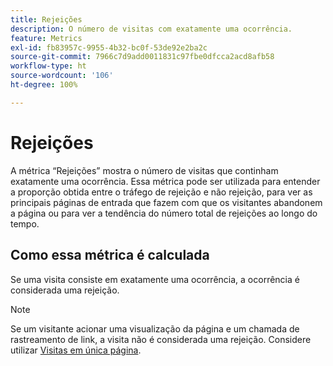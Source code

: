 ```yaml
---
title: Rejeições
description: O número de visitas com exatamente uma ocorrência.
feature: Metrics
exl-id: fb83957c-9955-4b32-bc0f-53de92e2ba2c
source-git-commit: 7966c7d9add0011831c97fbe0dfcca2acd8afb58
workflow-type: ht
source-wordcount: '106'
ht-degree: 100%

---
```


# Rejeições

A métrica “Rejeições” mostra o número de visitas que continham exatamente uma ocorrência. Essa métrica pode ser utilizada para entender a proporção obtida entre o tráfego de rejeição e não rejeição, para ver as principais páginas de entrada que fazem com que os visitantes abandonem a página ou para ver a tendência do número total de rejeições ao longo do tempo.

## Como essa métrica é calculada

Se uma visita consiste em exatamente uma ocorrência, a ocorrência é considerada uma rejeição.

>[!NOTE]
>
>Se um visitante acionar uma visualização da página e um chamada de rastreamento de link, a visita não é considerada uma rejeição. Considere utilizar [Visitas em única página](single-page-visits.md).
